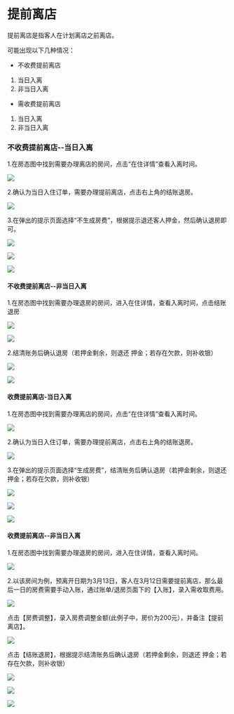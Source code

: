 # 提前离店

提前离店是指客人在计划离店之前离店。

可能出现以下几种情况：

* 不收费提前离店

1. 当日入离
2. 非当日入离

* 需收费提前离店

1. 当日入离
2. 非当日入离

### 不收费提前离店--当日入离

1.在房态图中找到需要办理离店的房间，点击“在住详情”查看入离时间。

![](../../.gitbook/assets/image%20%28239%29.png)

2.确认为当日入住订单，需要办理提前离店，点击右上角的结账退房。

![](../../.gitbook/assets/image%20%28606%29.png)

3.在弹出的提示页面选择“不生成房费”，根据提示退还客人押金，然后确认退房即可。

![](../../.gitbook/assets/image%20%28412%29.png)

![](../../.gitbook/assets/image%20%28393%29.png)

![](../../.gitbook/assets/image%20%28401%29.png)

#### 不收费提前离店--非当日入离

1.在房态图中找到需要办理退房的房间，进入在住详情，查看入离时间，点击结账退房

![](../../.gitbook/assets/image%20%28449%29.png)

![](../../.gitbook/assets/image%20%281%29.png)

2.结清账务后确认退房（若押金剩余，则退还 押金；若存在欠款，则补收银）

![](../../.gitbook/assets/image%20%28396%29.png)

![](../../.gitbook/assets/image%20%28401%29.png)

#### 收费提前离店-当日入离

1.在房态图中找到需要办理离店的房间，点击“在住详情”查看入离时间。

![](../../.gitbook/assets/image%20%28239%29.png)

2.确认为当日入住订单，需要办理提前离店，点击右上角的结账退房。

![](../../.gitbook/assets/image%20%28606%29.png)

3.在弹出的提示页面选择“生成房费”，结清账务后确认退房（若押金剩余，则退还 押金；若存在欠款，则补收银）

![](../../.gitbook/assets/image%20%2838%29.png)

![](../../.gitbook/assets/image%20%28396%29.png)

![](../../.gitbook/assets/image%20%28401%29.png)

#### 收费提前离店--非当日入离

1.在房态图中找到需要办理退房的房间，进入在住详情，查看入离时间。

![](../../.gitbook/assets/image%20%2812%29.png)

2.以该房间为例，预离开日期为3月13日，客人在3月12日需要提前离店，那么最后一日的房费需要手动入账，通过账单/退房页面下的【入账】，录入需收取费用。

![](../../.gitbook/assets/image%20%28623%29.png)

点击【房费调整】，录入房费调整金额\(此例子中，房价为200元），并备注【提前离店】。

![](../../.gitbook/assets/image%20%28384%29.png)

  
点击【结账退房】，根据提示结清账务后确认退房（若押金剩余，则退还 押金；若存在欠款，则补收银）

![](../../.gitbook/assets/image%20%28347%29.png)

![](../../.gitbook/assets/image%20%28498%29.png)

![](../../.gitbook/assets/image%20%28437%29.png)

